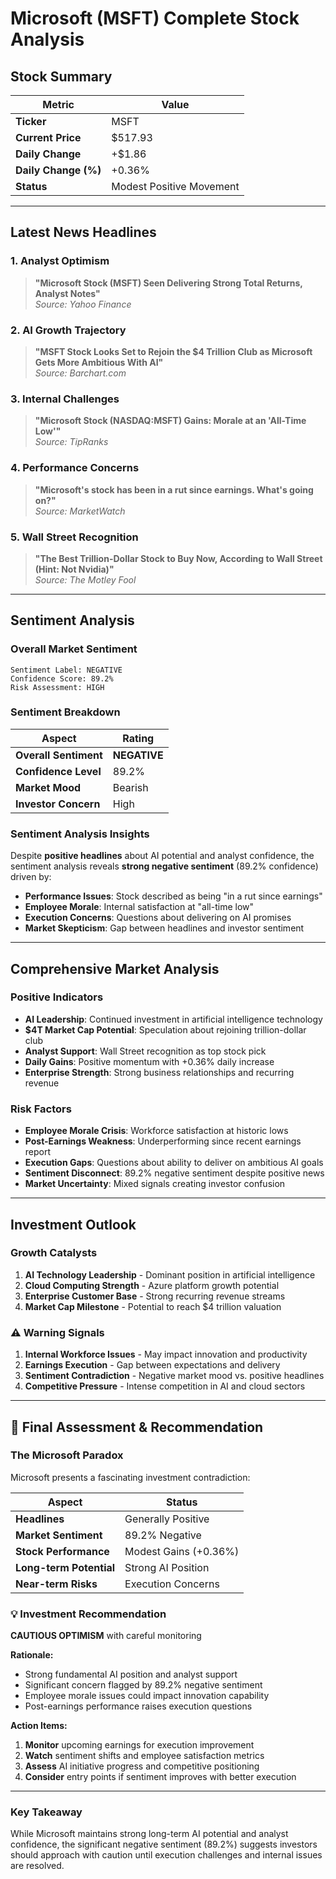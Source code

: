 # Microsoft (MSFT) Complete Stock Analysis

##  Stock Summary

| Metric | Value |
|--------|-------|
| **Ticker** | MSFT |
| **Current Price** | $517.93 |
| **Daily Change** | +$1.86 |
| **Daily Change (%)** | +0.36% |
| **Status** | Modest Positive Movement |

---

##  Latest News Headlines

### 1.  **Analyst Optimism**
> **"Microsoft Stock (MSFT) Seen Delivering Strong Total Returns, Analyst Notes"**  
> *Source: Yahoo Finance*

### 2.  **AI Growth Trajectory**
> **"MSFT Stock Looks Set to Rejoin the $4 Trillion Club as Microsoft Gets More Ambitious With AI"**  
> *Source: Barchart.com*

### 3.  **Internal Challenges**
> **"Microsoft Stock (NASDAQ:MSFT) Gains: Morale at an 'All-Time Low'"**  
> *Source: TipRanks*

### 4.  **Performance Concerns**
> **"Microsoft's stock has been in a rut since earnings. What's going on?"**  
> *Source: MarketWatch*

### 5.  **Wall Street Recognition**
> **"The Best Trillion-Dollar Stock to Buy Now, According to Wall Street (Hint: Not Nvidia)"**  
> *Source: The Motley Fool*

---

##  Sentiment Analysis

### Overall Market Sentiment
```
Sentiment Label: NEGATIVE
Confidence Score: 89.2%
Risk Assessment: HIGH
```

###  Sentiment Breakdown

| Aspect | Rating |
|--------|--------|
| **Overall Sentiment** |  **NEGATIVE** |
| **Confidence Level** | 89.2% |
| **Market Mood** | Bearish |
| **Investor Concern** | High |

###  Sentiment Analysis Insights

Despite **positive headlines** about AI potential and analyst confidence, the sentiment analysis reveals **strong negative sentiment** (89.2% confidence) driven by:

-  **Performance Issues**: Stock described as being "in a rut since earnings"
-  **Employee Morale**: Internal satisfaction at "all-time low"
-  **Execution Concerns**: Questions about delivering on AI promises
-  **Market Skepticism**: Gap between headlines and investor sentiment

---

##  Comprehensive Market Analysis

###  **Positive Indicators**

-  **AI Leadership**: Continued investment in artificial intelligence technology
-  **$4T Market Cap Potential**: Speculation about rejoining trillion-dollar club
-  **Analyst Support**: Wall Street recognition as top stock pick
-  **Daily Gains**: Positive momentum with +0.36% daily increase
-  **Enterprise Strength**: Strong business relationships and recurring revenue

###  **Risk Factors**

-  **Employee Morale Crisis**: Workforce satisfaction at historic lows
-  **Post-Earnings Weakness**: Underperforming since recent earnings report
-  **Execution Gaps**: Questions about ability to deliver on ambitious AI goals
-  **Sentiment Disconnect**: 89.2% negative sentiment despite positive news
-  **Market Uncertainty**: Mixed signals creating investor confusion

---

##  Investment Outlook

###  **Growth Catalysts**

1. **AI Technology Leadership** - Dominant position in artificial intelligence
2. **Cloud Computing Strength** - Azure platform growth potential  
3. **Enterprise Customer Base** - Strong recurring revenue streams
4. **Market Cap Milestone** - Potential to reach $4 trillion valuation

### ⚠ **Warning Signals**

1. **Internal Workforce Issues** - May impact innovation and productivity
2. **Earnings Execution** - Gap between expectations and delivery
3. **Sentiment Contradiction** - Negative market mood vs. positive headlines
4. **Competitive Pressure** - Intense competition in AI and cloud sectors

---

## 🏁 Final Assessment & Recommendation

###  **The Microsoft Paradox**

Microsoft presents a fascinating investment contradiction:

| Aspect | Status |
|--------|--------|
| **Headlines** |  Generally Positive |
| **Market Sentiment** |  89.2% Negative |
| **Stock Performance** |  Modest Gains (+0.36%) |
| **Long-term Potential** |  Strong AI Position |
| **Near-term Risks** |  Execution Concerns |

### 💡 **Investment Recommendation**

**CAUTIOUS OPTIMISM** with careful monitoring

**Rationale:**
- Strong fundamental AI position and analyst support
- Significant concern flagged by 89.2% negative sentiment
- Employee morale issues could impact innovation capability
- Post-earnings performance raises execution questions

**Action Items:**
1.  **Monitor** upcoming earnings for execution improvement
2.  **Watch** sentiment shifts and employee satisfaction metrics  
3.  **Assess** AI initiative progress and competitive positioning
4.  **Consider** entry points if sentiment improves with better execution

---

###  **Key Takeaway**

While Microsoft maintains strong long-term AI potential and analyst confidence, the significant negative sentiment (89.2%) suggests investors should approach with caution until execution challenges and internal issues are resolved.
